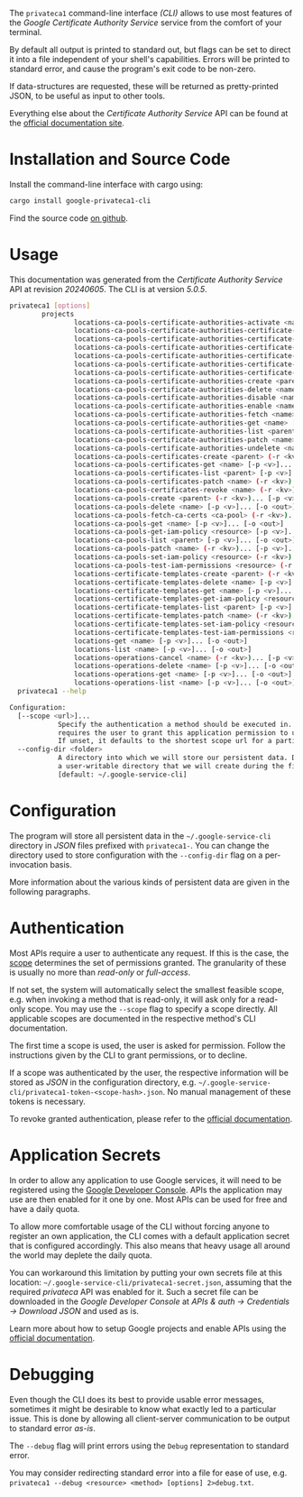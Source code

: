 <!---
DO NOT EDIT !
This file was generated automatically from 'src/generator/templates/cli/README.md.mako'
DO NOT EDIT !
-->
The `privateca1` command-line interface *(CLI)* allows to use most features of the *Google Certificate Authority Service* service from the comfort of your terminal.

By default all output is printed to standard out, but flags can be set to direct it into a file independent of your shell's
capabilities. Errors will be printed to standard error, and cause the program's exit code to be non-zero.

If data-structures are requested, these will be returned as pretty-printed JSON, to be useful as input to other tools.

Everything else about the *Certificate Authority Service* API can be found at the
[official documentation site](https://cloud.google.com/).

# Installation and Source Code

Install the command-line interface with cargo using:

```bash
cargo install google-privateca1-cli
```

Find the source code [on github](https://github.com/Byron/google-apis-rs/tree/main/gen/privateca1-cli).

# Usage

This documentation was generated from the *Certificate Authority Service* API at revision *20240605*. The CLI is at version *5.0.5*.

```bash
privateca1 [options]
        projects
                locations-ca-pools-certificate-authorities-activate <name> (-r <kv>)... [-p <v>]... [-o <out>]
                locations-ca-pools-certificate-authorities-certificate-revocation-lists-get <name> [-p <v>]... [-o <out>]
                locations-ca-pools-certificate-authorities-certificate-revocation-lists-get-iam-policy <resource> [-p <v>]... [-o <out>]
                locations-ca-pools-certificate-authorities-certificate-revocation-lists-list <parent> [-p <v>]... [-o <out>]
                locations-ca-pools-certificate-authorities-certificate-revocation-lists-patch <name> (-r <kv>)... [-p <v>]... [-o <out>]
                locations-ca-pools-certificate-authorities-certificate-revocation-lists-set-iam-policy <resource> (-r <kv>)... [-p <v>]... [-o <out>]
                locations-ca-pools-certificate-authorities-certificate-revocation-lists-test-iam-permissions <resource> (-r <kv>)... [-p <v>]... [-o <out>]
                locations-ca-pools-certificate-authorities-create <parent> (-r <kv>)... [-p <v>]... [-o <out>]
                locations-ca-pools-certificate-authorities-delete <name> [-p <v>]... [-o <out>]
                locations-ca-pools-certificate-authorities-disable <name> (-r <kv>)... [-p <v>]... [-o <out>]
                locations-ca-pools-certificate-authorities-enable <name> (-r <kv>)... [-p <v>]... [-o <out>]
                locations-ca-pools-certificate-authorities-fetch <name> [-p <v>]... [-o <out>]
                locations-ca-pools-certificate-authorities-get <name> [-p <v>]... [-o <out>]
                locations-ca-pools-certificate-authorities-list <parent> [-p <v>]... [-o <out>]
                locations-ca-pools-certificate-authorities-patch <name> (-r <kv>)... [-p <v>]... [-o <out>]
                locations-ca-pools-certificate-authorities-undelete <name> (-r <kv>)... [-p <v>]... [-o <out>]
                locations-ca-pools-certificates-create <parent> (-r <kv>)... [-p <v>]... [-o <out>]
                locations-ca-pools-certificates-get <name> [-p <v>]... [-o <out>]
                locations-ca-pools-certificates-list <parent> [-p <v>]... [-o <out>]
                locations-ca-pools-certificates-patch <name> (-r <kv>)... [-p <v>]... [-o <out>]
                locations-ca-pools-certificates-revoke <name> (-r <kv>)... [-p <v>]... [-o <out>]
                locations-ca-pools-create <parent> (-r <kv>)... [-p <v>]... [-o <out>]
                locations-ca-pools-delete <name> [-p <v>]... [-o <out>]
                locations-ca-pools-fetch-ca-certs <ca-pool> (-r <kv>)... [-p <v>]... [-o <out>]
                locations-ca-pools-get <name> [-p <v>]... [-o <out>]
                locations-ca-pools-get-iam-policy <resource> [-p <v>]... [-o <out>]
                locations-ca-pools-list <parent> [-p <v>]... [-o <out>]
                locations-ca-pools-patch <name> (-r <kv>)... [-p <v>]... [-o <out>]
                locations-ca-pools-set-iam-policy <resource> (-r <kv>)... [-p <v>]... [-o <out>]
                locations-ca-pools-test-iam-permissions <resource> (-r <kv>)... [-p <v>]... [-o <out>]
                locations-certificate-templates-create <parent> (-r <kv>)... [-p <v>]... [-o <out>]
                locations-certificate-templates-delete <name> [-p <v>]... [-o <out>]
                locations-certificate-templates-get <name> [-p <v>]... [-o <out>]
                locations-certificate-templates-get-iam-policy <resource> [-p <v>]... [-o <out>]
                locations-certificate-templates-list <parent> [-p <v>]... [-o <out>]
                locations-certificate-templates-patch <name> (-r <kv>)... [-p <v>]... [-o <out>]
                locations-certificate-templates-set-iam-policy <resource> (-r <kv>)... [-p <v>]... [-o <out>]
                locations-certificate-templates-test-iam-permissions <resource> (-r <kv>)... [-p <v>]... [-o <out>]
                locations-get <name> [-p <v>]... [-o <out>]
                locations-list <name> [-p <v>]... [-o <out>]
                locations-operations-cancel <name> (-r <kv>)... [-p <v>]... [-o <out>]
                locations-operations-delete <name> [-p <v>]... [-o <out>]
                locations-operations-get <name> [-p <v>]... [-o <out>]
                locations-operations-list <name> [-p <v>]... [-o <out>]
  privateca1 --help

Configuration:
  [--scope <url>]...
            Specify the authentication a method should be executed in. Each scope
            requires the user to grant this application permission to use it.
            If unset, it defaults to the shortest scope url for a particular method.
  --config-dir <folder>
            A directory into which we will store our persistent data. Defaults to
            a user-writable directory that we will create during the first invocation.
            [default: ~/.google-service-cli]

```

# Configuration

The program will store all persistent data in the `~/.google-service-cli` directory in *JSON* files prefixed with `privateca1-`.  You can change the directory used to store configuration with the `--config-dir` flag on a per-invocation basis.

More information about the various kinds of persistent data are given in the following paragraphs.

# Authentication

Most APIs require a user to authenticate any request. If this is the case, the [scope][scopes] determines the 
set of permissions granted. The granularity of these is usually no more than *read-only* or *full-access*.

If not set, the system will automatically select the smallest feasible scope, e.g. when invoking a
method that is read-only, it will ask only for a read-only scope. 
You may use the `--scope` flag to specify a scope directly. 
All applicable scopes are documented in the respective method's CLI documentation.

The first time a scope is used, the user is asked for permission. Follow the instructions given 
by the CLI to grant permissions, or to decline.

If a scope was authenticated by the user, the respective information will be stored as *JSON* in the configuration
directory, e.g. `~/.google-service-cli/privateca1-token-<scope-hash>.json`. No manual management of these tokens
is necessary.

To revoke granted authentication, please refer to the [official documentation][revoke-access].

# Application Secrets

In order to allow any application to use Google services, it will need to be registered using the 
[Google Developer Console][google-dev-console]. APIs the application may use are then enabled for it
one by one. Most APIs can be used for free and have a daily quota.

To allow more comfortable usage of the CLI without forcing anyone to register an own application, the CLI
comes with a default application secret that is configured accordingly. This also means that heavy usage
all around the world may deplete the daily quota.

You can workaround this limitation by putting your own secrets file at this location: 
`~/.google-service-cli/privateca1-secret.json`, assuming that the required *privateca* API 
was enabled for it. Such a secret file can be downloaded in the *Google Developer Console* at 
*APIs & auth -> Credentials -> Download JSON* and used as is.

Learn more about how to setup Google projects and enable APIs using the [official documentation][google-project-new].


# Debugging

Even though the CLI does its best to provide usable error messages, sometimes it might be desirable to know
what exactly led to a particular issue. This is done by allowing all client-server communication to be 
output to standard error *as-is*.

The `--debug` flag will print errors using the `Debug` representation to standard error.

You may consider redirecting standard error into a file for ease of use, e.g. `privateca1 --debug <resource> <method> [options] 2>debug.txt`.


[scopes]: https://developers.google.com/+/api/oauth#scopes
[revoke-access]: http://webapps.stackexchange.com/a/30849
[google-dev-console]: https://console.developers.google.com/
[google-project-new]: https://developers.google.com/console/help/new/
